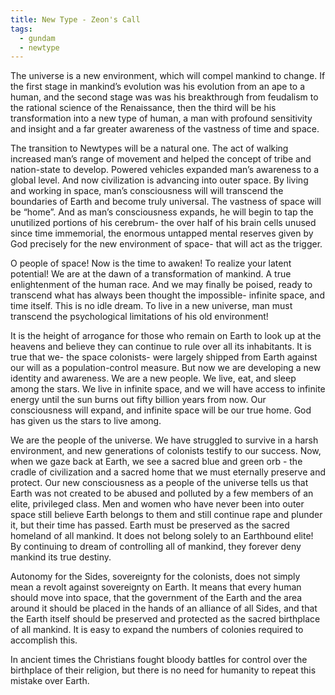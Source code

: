 ```yaml
---
title: New Type - Zeon's Call
tags:
  - gundam
  - newtype
---
```


The universe is a new environment, which will compel mankind to change. If the first stage in mankind’s evolution was his evolution from an ape to a human, and the second stage was was his breakthrough from feudalism to the rational science of the Renaissance, then the third will be his transformation into a new type of human, a man with profound sensitivity and insight and a far greater awareness of the vastness of time and space.

The transition to Newtypes will be a natural one. The act of walking increased man’s range of movement and helped the concept of tribe and nation-state to develop. Powered vehicles expanded man’s awareness to a global level. And now civilization is advancing into outer space. By living and working in space, man’s consciousness will will transcend the boundaries of Earth and become truly universal. The vastness of space will be “home”. And as man’s consciousness expands, he will begin to tap the unutilized portions of his cerebrum- the over half of his brain cells unused since time immemorial, the enormous untapped mental reserves given by God precisely for the new environment of space- that will act as the trigger.

O people of space! Now is the time to awaken! To realize your latent potential! We are at the dawn of a transformation of mankind. A true enlightenment of the human race. And we may finally be poised, ready to transcend what has always been thought the impossible- infinite space, and time itself. This is no idle dream. To live in a new universe, man must transcend the psychological limitations of his old environment!

It is the height of arrogance for those who remain on Earth to look up at the heavens and believe they can continue to rule over all its inhabitants. It is true that we- the space colonists- were largely shipped from Earth against our will as a population-control measure. But now we are developing a new identity and awareness. We are a new people. We live, eat, and sleep among the stars. We live in infinite space, and we will have access to infinite energy until the sun burns out fifty billion years from now. Our consciousness will expand, and infinite space will be our true home. God has given us the stars to live among.

We are the people of the universe. We have struggled to survive in a harsh environment, and new generations of colonists testify to our success. Now, when we gaze back at Earth, we see a sacred blue and green orb - the cradle of civilization and a sacred home that we must eternally preserve and protect. Our new consciousness as a people of the universe tells us that Earth was not created to be abused and polluted by a few members of an elite, privileged class. Men and women who have never been into outer space still believe Earth belongs to them and still continue rape and plunder it, but their time has passed. Earth must be preserved as the sacred homeland of all mankind. It does not belong solely to an Earthbound elite! By continuing to dream of controlling all of mankind, they forever deny mankind its true destiny.

Autonomy for the Sides, sovereignty for the colonists, does not simply mean a revolt against sovereignty on Earth. It means that every human should move into space, that the government of the Earth and the area around it should be placed in the hands of an alliance of all Sides, and that the Earth itself should be preserved and protected as the sacred birthplace of all mankind. It is easy to expand the numbers of colonies required to accomplish this.

In ancient times the Christians fought bloody battles for control over the birthplace of their religion, but there is no need for humanity to repeat this mistake over Earth.